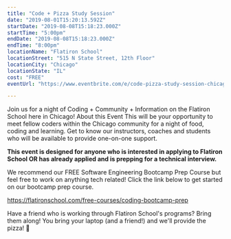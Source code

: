 ```yaml
---
title: "Code + Pizza Study Session"
date: "2019-08-01T15:20:13.592Z"
startDate: "2019-08-08T15:18:23.000Z"
startTime: "5:00pm"
endDate: "2019-08-08T15:18:23.000Z"
endTime: "8:00pm"
locationName: "Flatiron School"
locationStreet: "515 N State Street, 12th Floor"
locationCity: "Chicago"
locationState: "IL"
cost: "FREE"
eventUrl: "https://www.eventbrite.com/e/code-pizza-study-session-chicago-tickets-64609680293?aff=ChicagoTechEvents"

---
```


Join us for a night of Coding + Community + Information on the Flatiron School here in Chicago!
About this Event
This will be your opportunity to meet fellow coders within the Chicago community for a night of food, coding and learning. Get to know our instructors, coaches and students who will be available to provide one-on-one support.

**This event is designed for anyone who is interested in applying to Flatiron School OR has already applied and is prepping for a technical interview.**

We recommend our FREE Software Engineering Bootcamp Prep Course but feel free to work on anything tech related! Click the link below to get started on our bootcamp prep course.

https://flatironschool.com/free-courses/coding-bootcamp-prep

Have a friend who is working through Flatiron School's programs? Bring them along! You bring your laptop (and a friend!) and we'll provide the pizza! 🍕

